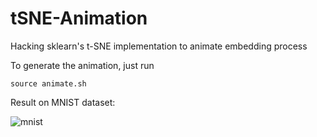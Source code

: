 # tSNE-Animation
Hacking sklearn's t-SNE implementation to animate embedding process

To generate the animation, just run

    source animate.sh

Result on MNIST dataset:

![mnist](https://github.com/KellerJordan/figures/blob/master/mnist70k-tsne.gif)
